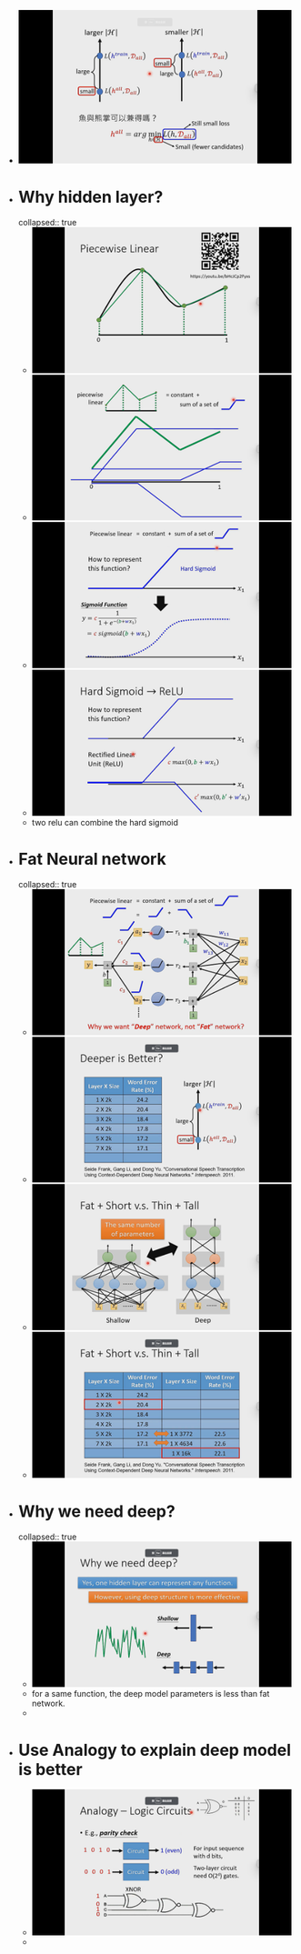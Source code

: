 - ![image.png](../assets/image_1701702676711_0.png)
- # Why hidden layer?
  collapsed:: true
	- ![image.png](../assets/image_1701703049757_0.png)
	- ![image.png](../assets/image_1701703229855_0.png)
	- ![image.png](../assets/image_1701703249181_0.png)
	- ![image.png](../assets/image_1701703382586_0.png)
	- two relu can combine the hard sigmoid
- # Fat Neural network
  collapsed:: true
	- ![image.png](../assets/image_1701703476527_0.png)
	- ![image.png](../assets/image_1701704016270_0.png)
	- ![image.png](../assets/image_1701704189421_0.png)
	- ![image.png](../assets/image_1701704292219_0.png)
- # Why we need deep?
  collapsed:: true
	- ![image.png](../assets/image_1701704452638_0.png)
	- for a same function, the deep model parameters is less than fat network.
	-
- # Use Analogy to explain deep model is better
	- ![image.png](../assets/image_1701704707071_0.png)
	-